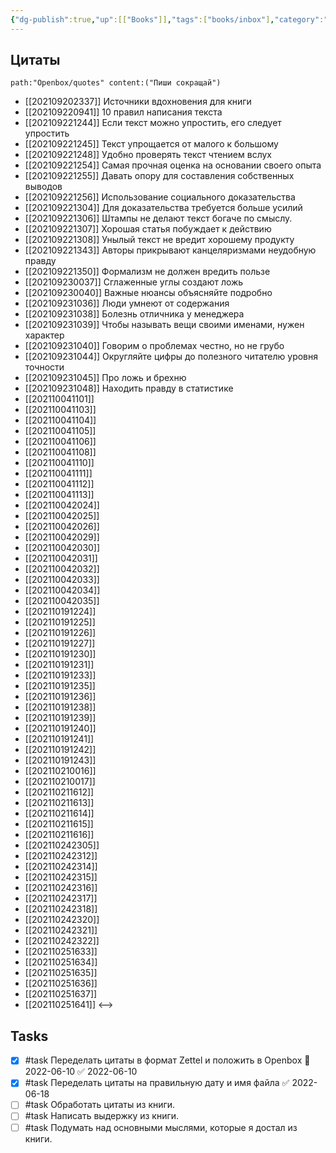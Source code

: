 ```yaml
---
{"dg-publish":true,"up":[["Books"]],"tags":["books/inbox"],"category":"book","rating":5,"aliases":["Пиши, сокращай"],"date":"2021-09-16T09:04:28+03:00","modified_at":"2022-07-03T20:20:13+03:00","permalink":"/refs/pishi-sokrashhaj/","dgHomeLink":false,"dgPassFrontmatter":true}
---
```







## Цитаты

```expander
path:"Openbox/quotes" content:("Пиши сокращай")
```

- [[202109202337]] Источники вдохновения для книги
- [[202109220941]] 10 правил написания текста
- [[202109221244]] Если текст можно упростить, его следует упростить
- [[202109221245]] Текст упрощается от малого к большому
- [[202109221248]] Удобно проверять текст чтением вслух
- [[202109221254]] Самая прочная оценка на основании своего опыта
- [[202109221255]] Давать опору для составления собственных выводов
- [[202109221256]] Использование социального доказательства
- [[202109221304]] Для доказательства требуется больше усилий
- [[202109221306]] Штампы не делают текст богаче по смыслу.
- [[202109221307]] Хорошая статья побуждает к действию
- [[202109221308]] Унылый текст не вредит хорошему продукту
- [[202109221343]] Авторы прикрывают канцеляризмами неудобную правду
- [[202109221350]] Формализм не должен вредить пользе
- [[202109230037]] Сглаженные углы создают ложь
- [[202109230040]] Важные нюансы объясняйте подробно
- [[202109231036]] Люди умнеют от содержания
- [[202109231038]] Болезнь отличника у менеджера
- [[202109231039]] Чтобы называть вещи своими именами, нужен характер
- [[202109231040]] Говорим о проблемах честно, но не грубо
- [[202109231044]] Округляйте цифры до полезного читателю уровня точности
- [[202109231045]] Про ложь и брехню
- [[202109231048]] Находить правду в статистике
- [[202110041101]] 
- [[202110041103]] 
- [[202110041104]] 
- [[202110041105]] 
- [[202110041106]] 
- [[202110041108]] 
- [[202110041110]] 
- [[202110041111]] 
- [[202110041112]] 
- [[202110041113]] 
- [[202110042024]] 
- [[202110042025]] 
- [[202110042026]] 
- [[202110042029]] 
- [[202110042030]] 
- [[202110042031]] 
- [[202110042032]] 
- [[202110042033]] 
- [[202110042034]] 
- [[202110042035]] 
- [[202110191224]] 
- [[202110191225]] 
- [[202110191226]] 
- [[202110191227]] 
- [[202110191230]] 
- [[202110191231]] 
- [[202110191233]] 
- [[202110191235]] 
- [[202110191236]] 
- [[202110191238]] 
- [[202110191239]] 
- [[202110191240]] 
- [[202110191241]] 
- [[202110191242]] 
- [[202110191243]] 
- [[202110210016]] 
- [[202110210017]] 
- [[202110211612]] 
- [[202110211613]] 
- [[202110211614]] 
- [[202110211615]] 
- [[202110211616]] 
- [[202110242305]] 
- [[202110242312]] 
- [[202110242314]] 
- [[202110242315]] 
- [[202110242316]] 
- [[202110242317]] 
- [[202110242318]] 
- [[202110242320]] 
- [[202110242321]] 
- [[202110242322]] 
- [[202110251633]] 
- [[202110251634]] 
- [[202110251635]] 
- [[202110251636]] 
- [[202110251637]] 
- [[202110251641]] 
<-->

## Tasks

- [x] #task Переделать цитаты в формат Zettel и положить в Openbox 📅 2022-06-10 ✅ 2022-06-10
- [x] #task Переделать цитаты на правильную дату и имя файла ✅ 2022-06-18
- [ ] #task Обработать цитаты из книги.
- [ ] #task Написать выдержку из книги.
- [ ] #task Подумать над основными мыслями, которые я достал из книги.
